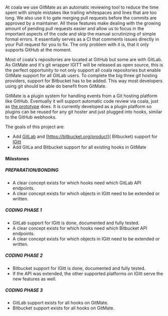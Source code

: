 At coala we use GitMate as an automatic reviewing tool to reduce the time spent
with simple mistakes like trailing whitespaces and lines that are too long.
We also use it to gate merging pull requests before the commits are approved by
a maintainer.
All these features make dealing with the growing amount of pending pull requests
easier and allow us to focus in the important aspects of the code and skip the
manual scrutinizing of simple formal errors.
It essentially serves as a CI that comments issues directly in your Pull request
for you to fix.
The only problem with it is, that it only supports GitHub at the moment.

Most of coala's repositories are located at GitHub but some are with GitLab.
As GitMate and it's git wrapper IGITT will be released as open source, this is
the perfect opportunity to not only support all coala repositories but enable
GitMate support for all GitLab users.
To complete the big three git hosting providers, support for Bitbucket has to
be added. This way most developers using git should be able do benefit from
GitMate.

GitMate is a plugin system for handling events from a Git hosting platform like
GitHub.
Eventually it will support automatic code review via coala, just as
[the prototype](http://gitmate.io) does.
It is currently developed as a plugin platform so plugins can be reused
for any git hoster and just plugged into hooks, similar to the GitHub webhooks.

The goals of this project are:

- Add [GitLab](https://gitlab.com/) and
  [https://bitbucket.org/product]( Bitbucket) support for
  [IGitt](https://gitlab.com/gitmate/IGitt)
- Add GitLa and Bitbucket support for all existing hooks in GitMate

#### Milestones

##### PREPARATION/BONDING

- A clear concept exists for which hooks need which GitLab API endpoints.
- A clear concept exists for which objects in IGitt need to be extended or
  written.

##### CODING PHASE 1

- GitLab support for IGitt is done, documented and fully tested.
- A clear concept exists for which hooks need which Bitbucket API endpoints.
- A clear concept exists for which objects in IGitt need to be extended or
  written.


##### CODING PHASE 2

- Bitbucket support for IGitt is done, documented and fully tested.
- If the API was extended, the other supported platforms on IGitt serve the new
  features as well.

##### CODING PHASE 3

- GitLab support exists for all hooks on GitMate.
- Bitbucket support exists for all hooks on GitMate.
